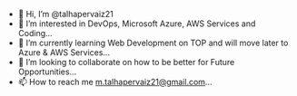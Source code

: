 - 👋 Hi, I’m @talhapervaiz21
- 👀 I’m interested in DevOps, Microsoft Azure, AWS Services and Coding...
- 🌱 I’m currently learning Web Development on TOP and will move later to Azure & AWS Services...
- 💞️ I’m looking to collaborate on how to be better for Future Opportunities...
- 📫 How to reach me m.talhapervaiz21@gmail.com...

<!---
talhapervaiz21/talhapervaiz21 is a ✨ special ✨ repository because its `README.md` (this file) appears on your GitHub profile.
You can click the Preview link to take a look at your changes.
--->
